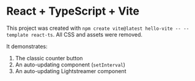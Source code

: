 # React + TypeScript + Vite

This project was created with `npm create vite@latest hello-vite -- --template
react-ts`.
All CSS and assets were removed.

It demonstrates:

1. The classic counter button
1. An auto-updating component (`setInterval`)
1. An auto-updating Lightstreamer component
